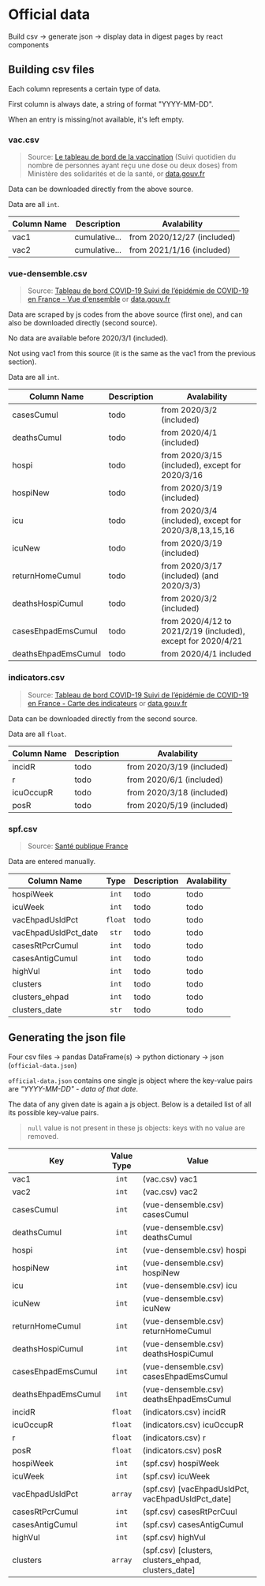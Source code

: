 # Official data

Build csv -> generate json -> display data in digest pages by react components


## Building csv files

Each column represents a certain type of data.

First column is always date, a string of format "YYYY-MM-DD".

When an entry is missing/not available, it's left empty.

### vac.csv

>  Source: [Le tableau de bord de la vaccination](https://solidarites-sante.gouv.fr/grands-dossiers/vaccin-covid-19/article/le-tableau-de-bord-de-la-vaccination) (Suivi quotidien du nombre de personnes ayant reçu une dose ou deux doses) from Ministère des solidarités et de la santé, or [data.gouv.fr](https://www.data.gouv.fr/fr/datasets/donnees-relatives-aux-personnes-vaccinees-contre-la-covid-19-1/)

Data can be downloaded directly from the above source.

Data are all `int`.


| Column Name | Description | Avalability |
|-------------|-------------|-------------|
| vac1 | cumulative... | from 2020/12/27 (included) |
| vac2 | cumulative... | from 2021/1/16 (included)  |


### vue-densemble.csv

> Source: [Tableau de bord COVID-19 Suivi de l’épidémie de COVID-19 en France - Vue d'ensemble](https://dashboard.covid19.data.gouv.fr/vue-d-ensemble) or [data.gouv.fr](https://www.data.gouv.fr/en/datasets/donnees-relatives-a-lepidemie-de-covid-19-en-france-vue-densemble/)

Data are scraped by js codes from the above source (first one), and can also be downloaded directly (second source). 

No data are available before 2020/3/1 (included).

Not using vac1 from this source (it is the same as the vac1 from the previous section).

Data are all `int`.

| Column Name | Description | Avalability |
|-------------|-------------|-------------|
| casesCumul| todo | from 2020/3/2 (included) |
| deathsCumul | todo | from 2020/4/1 (included) |
| hospi | todo | from 2020/3/15 (included), except for 2020/3/16 |
| hospiNew | todo | from 2020/3/19 (included) |
| icu | todo | from 2020/3/4 (included), except for 2020/3/8,13,15,16 |
| icuNew | todo | from 2020/3/19 (included) |
| returnHomeCumul | todo | from 2020/3/17 (included) (and 2020/3/3) |
| deathsHospiCumul | todo | from 2020/3/2 (included) |
| casesEhpadEmsCumul | todo | from 2020/4/12 to 2021/2/19 (included), except for 2020/4/21 |
| deathsEhpadEmsCumul | todo | from 2020/4/1 included |

### indicators.csv

> Source: [Tableau de bord COVID-19 Suivi de l’épidémie de COVID-19 en France - Carte des indicateurs](https://dashboard.covid19.data.gouv.fr/suivi-indicateurs) or [data.gouv.fr](https://www.data.gouv.fr/fr/datasets/indicateurs-de-suivi-de-lepidemie-de-covid-19/)

Data can be downloaded directly from the second source.

Data are all `float`.

| Column Name | Description | Avalability |
|-------------|-------------|-------------|
| incidR | todo | from 2020/3/19 (included) |
| r | todo | from 2020/6/1 (included) |
| icuOccupR | todo | from 2020/3/18 (included) |
| posR | todo | from 2020/5/19 (included) |

### spf.csv

> Source: [Santé publique France](https://www.santepubliquefrance.fr/dossiers/coronavirus-covid-19/coronavirus-chiffres-cles-et-evolution-de-la-covid-19-en-france-et-dans-le-monde)

Data are entered manually.

| Column Name | Type | Description | Avalability |
|-------------|:----:|-------------|-------------|
| hospiWeek | `int` | todo | todo |
| icuWeek | `int` | todo | todo |
| vacEhpadUsldPct | `float` | todo | todo |
| vacEhpadUsldPct_date | `str` | todo | todo |
| casesRtPcrCumul | `int` | todo | todo |
| casesAntigCumul | `int` | todo | todo |
| highVul | `int` | todo | todo |
| clusters | `int` | todo | todo |
| clusters_ehpad | `int` | todo | todo |
| clusters_date | `str` | todo | todo |

## Generating the json file

Four csv files -> pandas DataFrame(s) -> python dictionary -> json (`official-data.json`)

`official-data.json` contains one single js object where the key-value pairs are _"YYYY-MM-DD" -  data of that date_.

The data of any given date is again a js object. Below is a detailed list of all its possible key-value pairs.

> `null` value is not present in these js objects: keys with no value are removed.

| Key | Value Type | Value |
| --- |:---:| --- |
| vac1 | `int` | (vac.csv) vac1 |
| vac2 | `int` | (vac.csv) vac2 |
| casesCumul | `int` | (vue-densemble.csv) casesCumul |
| deathsCumul | `int` | (vue-densemble.csv) deathsCumul |
| hospi | `int` | (vue-densemble.csv) hospi |
| hospiNew | `int` | (vue-densemble.csv) hospiNew |
| icu | `int` | (vue-densemble.csv) icu |
| icuNew | `int` | (vue-densemble.csv) icuNew |
| returnHomeCumul | `int` | (vue-densemble.csv) returnHomeCumul |
| deathsHospiCumul | `int` | (vue-densemble.csv) deathsHospiCumul |
| casesEhpadEmsCumul | `int` | (vue-densemble.csv) casesEhpadEmsCumul |
| deathsEhpadEmsCumul | `int` | (vue-densemble.csv) deathsEhpadEmsCumul |
| incidR | `float` | (indicators.csv) incidR |
| icuOccupR | `float` | (indicators.csv) icuOccupR |
| r | `float` | (indicators.csv) r|
| posR | `float` | (indicators.csv) posR |
| hospiWeek | `int` | (spf.csv) hospiWeek |
| icuWeek | `int` | (spf.csv) icuWeek |
| vacEhpadUsldPct | `array` | (spf.csv) [vacEhpadUsldPct, vacEhpadUsldPct_date] |
| casesRtPcrCumul | `int` | (spf.csv) casesRtPcrCuul |
| casesAntigCumul | `int` | (spf.csv) casesAntigCumul |
| highVul | `int` | (spf.csv) highVul |
| clusters | `array` | (spf.csv) [clusters, clusters_ehpad, clusters_date]|